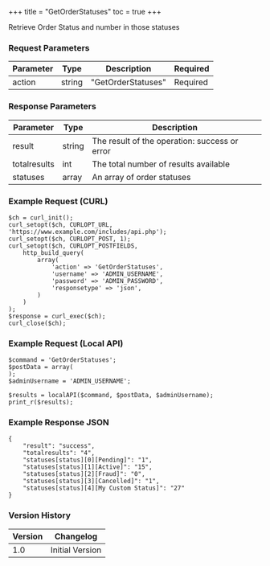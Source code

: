 +++
title = "GetOrderStatuses"
toc = true
+++

Retrieve Order Status and number in those statuses

### Request Parameters

| Parameter | Type | Description | Required |
| --------- | ---- | ----------- | -------- |
| action | string | "GetOrderStatuses" | Required |

### Response Parameters

| Parameter | Type | Description |
| --------- | ---- | ----------- |
| result | string | The result of the operation: success or error |
| totalresults | int | The total number of results available |
| statuses | array | An array of order statuses |


### Example Request (CURL)

```
$ch = curl_init();
curl_setopt($ch, CURLOPT_URL, 'https://www.example.com/includes/api.php');
curl_setopt($ch, CURLOPT_POST, 1);
curl_setopt($ch, CURLOPT_POSTFIELDS,
    http_build_query(
        array(
            'action' => 'GetOrderStatuses',
            'username' => 'ADMIN_USERNAME',
            'password' => 'ADMIN_PASSWORD',
            'responsetype' => 'json',
        )
    )
);
$response = curl_exec($ch);
curl_close($ch);
```


### Example Request (Local API)

```
$command = 'GetOrderStatuses';
$postData = array(
);
$adminUsername = 'ADMIN_USERNAME';

$results = localAPI($command, $postData, $adminUsername);
print_r($results);
```


### Example Response JSON

```
{
    "result": "success",
    "totalresults": "4",
    "statuses[status][0][Pending]": "1",
    "statuses[status][1][Active]": "15",
    "statuses[status][2][Fraud]": "0",
    "statuses[status][3][Cancelled]": "1",
    "statuses[status][4][My Custom Status]": "27"
}
```


### Version History

| Version | Changelog |
| ------- | --------- |
| 1.0 | Initial Version |
